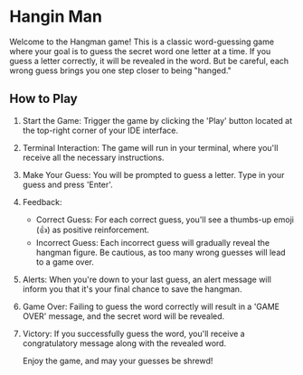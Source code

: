 # Hangin Man

Welcome to the Hangman game! This is a classic word-guessing game where your goal is to guess the secret word one letter at a time. If you guess a letter correctly, it will be revealed in the word. But be careful, each wrong guess brings you one step closer to being "hanged."

## How to Play

1. Start the Game: Trigger the game by clicking the 'Play' button located at the top-right corner of your IDE interface.
2. Terminal Interaction: The game will run in your terminal, where you'll receive all the necessary instructions.
3. Make Your Guess: You will be prompted to guess a letter. Type in your guess and press 'Enter'.
4. Feedback:
   - Correct Guess: For each correct guess, you'll see a thumbs-up emoji (👍) as positive reinforcement.
   - Incorrect Guess: Each incorrect guess will gradually reveal the hangman figure. Be cautious, as too many wrong guesses will lead to a game over.
5. Alerts: When you're down to your last guess, an alert message will inform you that it's your final chance to save the hangman.
6. Game Over: Failing to guess the word correctly will result in a 'GAME OVER' message, and the secret word will be revealed.
7. Victory: If you successfully guess the word, you'll receive a congratulatory message along with the revealed word.

   Enjoy the game, and may your guesses be shrewd!
